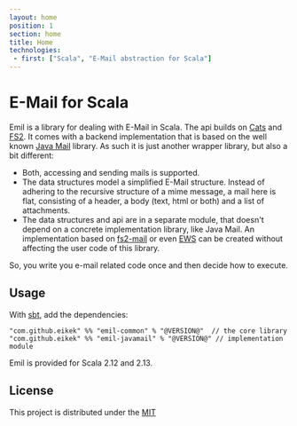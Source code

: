 ```yaml
---
layout: home
position: 1
section: home
title: Home
technologies:
 - first: ["Scala", "E-Mail abstraction for Scala"]
---
```


# E-Mail for Scala

Emil is a library for dealing with E-Mail in Scala. The api builds on
[Cats](https://github.com/typelevel/cats) and
[FS2](https://github.com/functional-streams-for-scala/fs2). It comes
with a backend implementation that is based on the well known [Java
Mail](https://github.com/eclipse-ee4j/mail) library. As such it is
just another wrapper library, but also a bit different:

- Both, accessing and sending mails is supported.
- The data structures model a simplified E-Mail structure. Instead of
  adhering to the recursive structure of a mime message, a mail here
  is flat, consisting of a header, a body (text, html or both) and a
  list of attachments.
- The data structures and api are in a separate module, that doesn't
  depend on a concrete implementation library, like Java Mail. An
  implementation based on
  [fs2-mail](https://github.com/Spinoco/fs2-mail) or even
  [EWS](https://github.com/OfficeDev/ews-java-api) can be created
  without affecting the user code of this library.

So, you write you e-mail related code once and then decide how to
execute.

## Usage

With [sbt](https://scala-sbt.org), add the dependencies:

```
"com.github.eikek" %% "emil-common" % "@VERSION@"  // the core library
"com.github.eikek" %% "emil-javamail" % "@VERSION@" // implementation module
```

Emil is provided for Scala 2.12 and 2.13.

## License

This project is distributed under the
[MIT](https://spdx.org/licenses/MIT)
